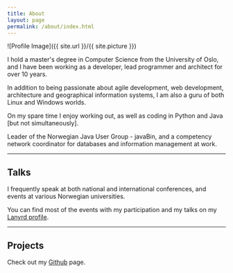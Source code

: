 ```yaml
---
title: About
layout: page
permalink: /about/index.html
---
```

![Profile Image]({{ site.url }}/{{ site.picture }})

I hold a master's degree in Computer Science from the University of Oslo, and I have been working as a developer, lead programmer and architect for over 10 years. 

In addition to being passionate about agile development, web development, architecture and geographical information systems, I am also a guru of both Linux and Windows worlds. 

On my spare time I enjoy working out, as well as coding in Python and Java [but not simultaneously].

Leader of the Norwegian Java User Group - javaBin, and a competency network coordinator for databases and information management at work. 

---

## Talks

I frequently speak at both national and international conferences, and events at various Norwegian universities.

You can find most of the events with my participation and my talks on my [Lanyrd profile](http://lanyrd.com/profile/rmehmandarov/).

---

## Projects

Check out my [Github](https://github.com/mehmandarov) page.
